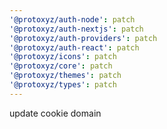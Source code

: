 ```yaml
---
'@protoxyz/auth-node': patch
'@protoxyz/auth-nextjs': patch
'@protoxyz/auth-providers': patch
'@protoxyz/auth-react': patch
'@protoxyz/icons': patch
'@protoxyz/core': patch
'@protoxyz/themes': patch
'@protoxyz/types': patch
---
```


update cookie domain
